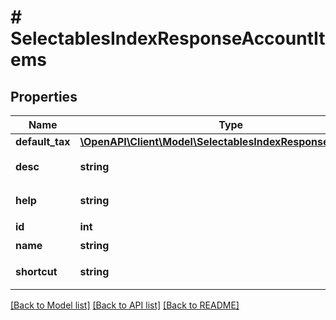 # # SelectablesIndexResponseAccountItems

## Properties

Name | Type | Description | Notes
------------ | ------------- | ------------- | -------------
**default_tax** | [**\OpenAPI\Client\Model\SelectablesIndexResponseDefaultTax**](SelectablesIndexResponseDefaultTax.md) |  | [optional]
**desc** | **string** | 勘定科目の説明 | [optional]
**help** | **string** | 勘定科目の説明（詳細） | [optional]
**id** | **int** | 勘定科目ID |
**name** | **string** | 勘定科目 | [optional]
**shortcut** | **string** | ショートカット | [optional]

[[Back to Model list]](../../README.md#models) [[Back to API list]](../../README.md#endpoints) [[Back to README]](../../README.md)
